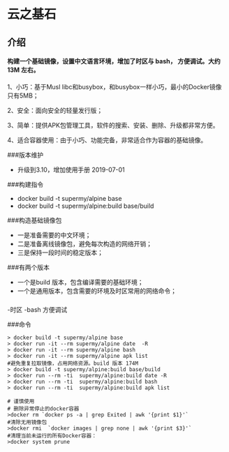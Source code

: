 云之基石
====================

介绍
------------------------
#### 构建一个基础镜像，设置中文语言环境，增加了时区与 bash， 方便调试。大约 13M 左右。


1、小巧：基于Musl libc和busybox，和busybox一样小巧，最小的Docker镜像只有5MB；

2、安全：面向安全的轻量发行版；

3、简单：提供APK包管理工具，软件的搜索、安装、删除、升级都非常方便。

4、适合容器使用：由于小巧、功能完备，非常适合作为容器的基础镜像。

###版本维护
- 升级到3.10，增加使用手册 2019-07-01

###构建指令
- docker build -t supermy/alpine base 
- docker build -t supermy/alpine:build base/build

###构造基础镜像包
- 一是准备需要的中文环境；
- 二是准备离线镜像包，避免每次构造的网络开销；
- 三是保持一段时间的稳定版本；

###有两个版本
- 一个是build 版本，包含编译需要的基础环境；
- 一个是通用版本，包含需要的环境及时区常用的网络命令；

###
-时区
-bash 方便调试

###命令
```
> docker build -t supermy/alpine base
> docker run -it --rm supermy/alpine date  -R
> docker run -it --rm supermy/alpine bash
> docker run -it --rm supermy/alpine apk list
#避免重复拉取镜像，占用网络资源。build 版本 174M
> docker build -t supermy/alpine:build base/build
> docker run --rm -ti  supermy/alpine:build date -R
> docker run --rm -ti  supermy/alpine:build bash
> docker run --rm -ti  supermy/alpine:build apk list

# 谨慎使用
# 删除异常停止的docker容器
>docker rm `docker ps -a | grep Exited | awk '{print $1}'`  
#清除无用镜像包
>docker rmi  `docker images | grep none | awk '{print $3}'`
#清理当前未运行的所有Docker容器：
>docker system prune

```